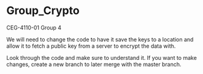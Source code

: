 # Group_Crypto
CEG-4110-01 Group 4

We will need to change the code to have it save the keys to a location and allow it
to fetch a public key from a server to encrypt the data with.

Look through the code and make sure to understand it.  If you want to make changes, create a new branch to later merge
with the master branch.
